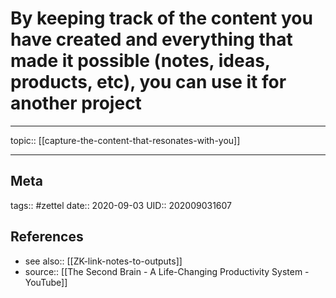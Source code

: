 # By keeping track of the content you have created and everything that made it possible (notes, ideas, products, etc), you can use it for another project
---

topic:: [[capture-the-content-that-resonates-with-you]]




---
## Meta
tags:: #zettel
date:: 2020-09-03
UID:: 202009031607
## References
- see also:: [[ZK-link-notes-to-outputs]]
- source:: [[The Second Brain - A Life-Changing Productivity System - YouTube]]